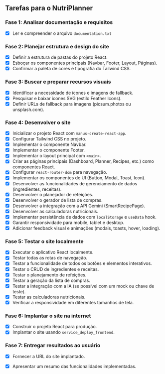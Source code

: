 ## Tarefas para o NutriPlanner

### Fase 1: Analisar documentação e requisitos
- [x] Ler e compreender o arquivo `documentation.txt`

### Fase 2: Planejar estrutura e design do site
- [x] Definir a estrutura de pastas do projeto React.
- [x] Esboçar os componentes principais (Navbar, Footer, Layout, Páginas).
- [x] Confirmar a paleta de cores e tipografia do Tailwind CSS.

### Fase 3: Buscar e preparar recursos visuais
- [x] Identificar a necessidade de ícones e imagens de fallback.
- [x] Pesquisar e baixar ícones SVG (estilo Feather Icons).
- [x] Definir URLs de fallback para imagens (picsum.photos ou unsplash.com).

### Fase 4: Desenvolver o site
- [x] Inicializar o projeto React com `manus-create-react-app`.
- [x] Configurar Tailwind CSS no projeto.
- [x] Implementar o componente Navbar.
- [x] Implementar o componente Footer.
- [x] Implementar o layout principal com `<main>`.
- [x] Criar as páginas principais (Dashboard, Planner, Recipes, etc.) como componentes React.
- [x] Configurar `react-router-dom` para navegação.
- [x] Implementar os componentes de UI (Button, Modal, Toast, Icon).
- [x] Desenvolver as funcionalidades de gerenciamento de dados (ingredientes, receitas).
- [x] Desenvolver o planejador de refeições.
- [x] Desenvolver o gerador de lista de compras.
- [x] Desenvolver a integração com a API Gemini (SmartRecipePage).
- [x] Desenvolver as calculadoras nutricionais.
- [x] Implementar persistência de dados com `localStorage` e `useData` hook.
- [x] Garantir responsividade para mobile, tablet e desktop.
- [x] Adicionar feedback visual e animações (modais, toasts, hover, loading).

### Fase 5: Testar o site localmente
- [x] Executar o aplicativo React localmente.
- [x] Testar todas as rotas de navegação.
- [x] Testar a funcionalidade de todos os botões e elementos interativos.
- [x] Testar o CRUD de ingredientes e receitas.
- [x] Testar o planejamento de refeições.
- [x] Testar a geração da lista de compras.
- [x] Testar a integração com a IA (se possível com um mock ou chave de teste).
- [x] Testar as calculadoras nutricionais.
- [x] Verificar a responsividade em diferentes tamanhos de tela.

### Fase 6: Implantar o site na internet
- [x] Construir o projeto React para produção.
- [x] Implantar o site usando `service_deploy_frontend`.

### Fase 7: Entregar resultados ao usuário
- [x] Fornecer a URL do site implantado.
- [x] Apresentar um resumo das funcionalidades implementadas.


